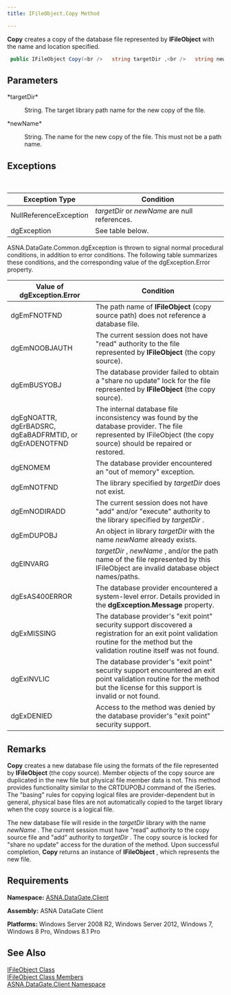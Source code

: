 ```yaml
---
title: IFileObject.Copy Method

---
```


**Copy** creates a copy of the database file represented by **IFileObject** with the name and location specified.

```cs
 public IFileObject Copy(<br />   string targetDir ,<br />   string newName ,<br />);
```


## Parameters

<dl>
        <dt>
 *targetDir* 
        </dt>
        <dd>

String. The target library path name for the new copy of the file.
</dd>
        <dt>
 *newName* 
        </dt>
        <dd>

String. The name for the new copy of the file. This must not be a path name.
</dd>
</dl>

## Exceptions

<br />



| Exception Type | Condition |
| ---- | ---- |
| NullReferenceException | *targetDir* or *newName* are null references. |
| dgException | See table below. |



ASNA.DataGate.Common.dgException is thrown to signal normal procedural conditions, in addition to error conditions. The following table summarizes these conditions, and the corresponding value of the <span>dgException.Error</span> property.



| Value of dgException.Error | Condition |
| ---- | ---- |
| <p>dgEmFNOTFND | The path name of **IFileObject** (copy source path) does not reference a database file. |
| dgEmNOOBJAUTH | The current session does not have "read" authority to the file represented by **IFileObject** (the copy source). |
| dgEmBUSYOBJ | The database provider failed to obtain a "share no update" lock for the file represented by **IFileObject** (the copy source). |
| dgEgNOATTR, dgErBADSRC, dgEaBADFRMTID, or dgErADENOTFND | The internal database file inconsistency was found by the database provider. The file represented by IFileObject (the copy source) should be repaired or restored. |
| dgENOMEM | The database provider encountered an "out of memory" exception. |
| dgEmNOTFND | The library specified by *targetDir* does not exist. |
| dgEmNODIRADD | The current session does not have "add" and/or "execute" authority to the library specified by *targetDir* . |
| dgEmDUPOBJ | An object in library *targetDir* with the name *newName* already exists. |
| dgEINVARG | *targetDir* , *newName* , and/or the path name of the file represented by this IFileObject are invalid database object names/paths. |
| dgEsAS400ERROR | The database provider encountered a system-level error. Details provided in the **dgException.Message** property. |
| dgExMISSING | The database provider's "exit point" security support discovered a registration for an exit point validation routine for the method but the validation routine itself was not found. |
| dgExINVLIC | The database provider's "exit point" security support encountered an exit point validation routine for the method but the license for this support is invalid or not found. |
| dgExDENIED | Access to the method was denied by the database provider's "exit point" security support. |



## Remarks

**Copy** creates a new database file using the formats of the file represented by **IFileObject** (the copy source). Member objects of the copy source are duplicated in the new file but physical file member data is not. This method provides functionality similar to the CRTDUPOBJ command of the iSeries. The "basing" rules for copying logical files are provider-dependent but in general, physical base files are not automatically copied to the target library when the copy source is a logical file.

The new database file will reside in the *targetDir* library with the name *newName* . The current session must have "read" authority to the copy source file and "add" authority to *targetDir* . The copy source is locked for "share no update" access for the duration of the method. Upon successful completion, **Copy** returns an instance of **IFileObject** , which represents the new file. 
## Requirements

<span> **Namespace:** [ASNA.DataGate.Client](datagate-client-namespace.html) </span> 

<span> **Assembly:** ASNA DataGate Client</span> 

<span> **Platforms:** Windows Server 2008 R2, Windows Server 2012, Windows 7, Windows 8 Pro, Windows 8.1 Pro</span> 
## See Also


[IFileObject Class](ifile-object-class.html)
      <br />
[IFileObject Class Members](ifile-object-members.html)
      <br />
[ASNA.DataGate.Client Namespace](datagate-client-namespace.html)

